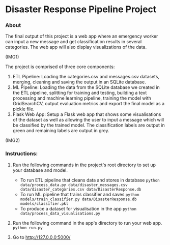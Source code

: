 # Disaster Response Pipeline Project
### About
The final output of this project is a web app where an emergency worker can input a new message and get classification results in several categories. The web app will also display visualizations of the data.

(IMG1)

The project is comprised of three core components:
1. ETL Pipeline: Loading the categories.csv and messages.csv datasets, merging, cleaning and
saving the output in an SQLite database.
2. ML Pipeline: Loading the data from the SQLite database we created in the ETL pipeline, splitting for training and testing, building a text processing and machine learning pipeline, training the model with GridSearchCV, output evaluation metrics and export the final model as a pickle file.
3. Flask Web App: Setup a Flask web app that shows some visualisations of the dataset as well as allowing the user to input a message which will be classified by the trained model. The classification labels are output in green and remaining labels are output in grey.

(IMG2)

### Instructions:
1. Run the following commands in the project's root directory to set up your database and model.

    - To run ETL pipeline that cleans data and stores in database
        `python data/process_data.py data/disaster_messages.csv data/disaster_categories.csv data/DisasterResponse.db`
    - To run ML pipeline that trains classifier and saves
        `python models/train_classifier.py data/DisasterResponse.db models/classifier.pkl`
    - To produce a dataset for visualisation in the app
        `python data/process_data_visualisations.py`

2. Run the following command in the app's directory to run your web app.
    `python run.py`

3. Go to http://127.0.0.0:5000/
